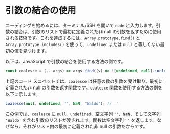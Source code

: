 # 引数の結合の使用

コーディングを始めるには、ターミナル/SSH を開いて `node` と入力します。引数の結合は、引数のリストで最初に定義された非 null の引数を返すために使用される技術です。これを達成するには、`Array.prototype.find()` と `Array.prototype.includes()` を使って、`undefined` または `null` と等しくない最初の値を見つけます。

以下は、JavaScript で引数の結合を使用する方法の例です。

```js
const coalesce = (...args) => args.find((v) => ![undefined, null].includes(v));
```

上記のコード スニペットでは、`coalesce` は任意の数の引数を受け取り、最初に定義された非 null の引数を返す関数です。`coalesce` 関数を使用する方法の例を以下に示します。

```js
coalesce(null, undefined, "", NaN, "Waldo"); // ''
```

この例では、`coalesce` に `null`、`undefined`、空文字列 `''`、`NaN`、そして文字列 `'Waldo'` を含む引数のリストが渡されます。関数は空文字列 `''` を返します。なぜなら、それがリスト内の最初に定義された非 null の引数だからです。
